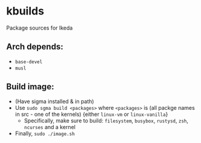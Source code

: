 # kbuilds
Package sources for Ikeda

## Arch depends:
* `base-devel`
* `musl`

## Build image:
* (Have sigma installed & in path)
* Use `sudo sgma build <packages>` where `<packages>` is (all packge names in src - one of the kernels) {either `linux-vm` or `linux-vanilla`}
    * Specifically, make sure to build: `filesystem`, `busybox`, `rustysd`, `zsh`, `ncurses` and a kernel
* Finally, `sudo ./image.sh`
